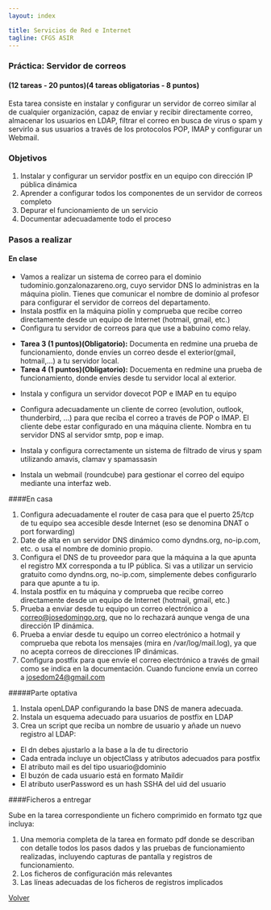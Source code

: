 ```yaml
---
layout: index

title: Servicios de Red e Internet
tagline: CFGS ASIR
---
```


### Práctica: Servidor de correos

#### (12 tareas - 20 puntos)(4 tareas obligatorias - 8 puntos)

Esta tarea consiste en instalar y configurar un servidor de correo similar al de cualquier organización, capaz de enviar y recibir directamente correo, almacenar los usuarios en LDAP, filtrar el correo en busca de virus o spam y servirlo a sus usuarios a través de los protocolos POP, IMAP y configurar un Webmail.

### Objetivos

1. Instalar y configurar un servidor postfix en un equipo con dirección IP pública dinámica
2. Aprender a configurar todos los componentes de un servidor de correos completo
3. Depurar el funcionamiento de un servicio
4. Documentar adecuadamente todo el proceso

### Pasos a realizar


#### En clase

* Vamos a realizar un sistema de correo para el dominio tudominio.gonzalonazareno.org, cuyo servidor DNS lo administras en la máquina piolin. Tienes que comunicar el nombre de dominio al profesor para configurar el servidor de correos del departamento.
* Instala postfix en la máquina piolín y comprueba que recibe correo directamente desde un equipo de Internet (hotmail, gmail, etc.)
* Configura tu servidor de correos para que use a babuino como relay.

<div class='ejercicios' markdown='1'>

* **Tarea 3 (1 puntos)(Obligatorio):** Documenta en redmine una prueba de funcionamiento, donde envíes un correo desde el exterior(gmail, hotmail,...) a tu servidor local.
* **Tarea 4 (1 puntos)(Obligatorio):** Docuementa en redmine una prueba de funcionamiento, donde envíes desde tu servidor local al exterior.
</div>


* Instala y configura un servidor dovecot POP e IMAP en tu equipo
* Configura adecuadamente un cliente de correo (evolution, outlook, thunderbird, ...) para que reciba el correo a través de POP o IMAP. El cliente debe estar configurado en una máquina cliente. Nombra en tu servidor DNS al servidor smtp, pop e imap.


* Instala y configura correctamente un sistema de filtrado de virus y spam utilizando amavis, clamav y spamassasin
* Instala un webmail (roundcube) para gestionar el correo del equipo mediante una interfaz web.


####En casa

1. Configura adecuadamente el router de casa para que el puerto 25/tcp de tu equipo sea accesible desde Internet (eso se denomina DNAT o port forwarding)
2. Date de alta en un servidor DNS dinámico como dyndns.org, no-ip.com, etc. o usa el nombre de dominio propio.
3. Configura el DNS de tu proveedor para que la máquina a la que apunta el registro MX corresponda a tu IP pública. Si vas a utilizar un servicio gratuito como dyndns.org, no-ip.com, simplemente debes configurarlo para que apunte a tu ip.
4. Instala postfix en tu máquina y comprueba que recibe correo directamente desde un equipo de Internet (hotmail, gmail, etc.)
5. Prueba a enviar desde tu equipo un correo electrónico a correo@josedomingo.org, que no lo rechazará aunque venga de una dirección IP dinámica.
6. Prueba a enviar desde tu equipo un correo electrónico a hotmail y comprueba que rebota los mensajes (mira en /var/log/mail.log), ya que no acepta correos de direcciones IP dinámicas.
7. Configura postfix para que envíe el correo electrónico a través de gmail como se indica en la documentación. Cuando funcione envía un correo a josedom24@gmail.com

#####Parte optativa

1. Instala openLDAP  configurando la base DNS de manera adecuada.
2. Instala un esquema adecuado para usuarios de postfix en LDAP
3.  Crea un script que reciba un nombre de usuario y añade un nuevo registro al LDAP:

* El dn debes ajustarlo a la base a la de tu directorio
* Cada entrada incluye un objectClass y atributos adecuados para postfix 
* El atributo mail es del tipo usuario@dominio
* El buzón de cada usuario está en formato Maildir 
* El atributo userPassword es un hash SSHA del uid del usuario

####Ficheros a entregar

Sube en la tarea correspondiente un fichero comprimido en formato tgz que incluya:
1. Una memoria completa de la tarea en formato pdf donde se describan con detalle todos los pasos dados y las pruebas de funcionamiento realizadas, incluyendo capturas de pantalla y registros de funcionamiento.
2. Los ficheros de configuración más relevantes
3. Las líneas adecuadas de los ficheros de registros implicados 

      
[Volver](index)
